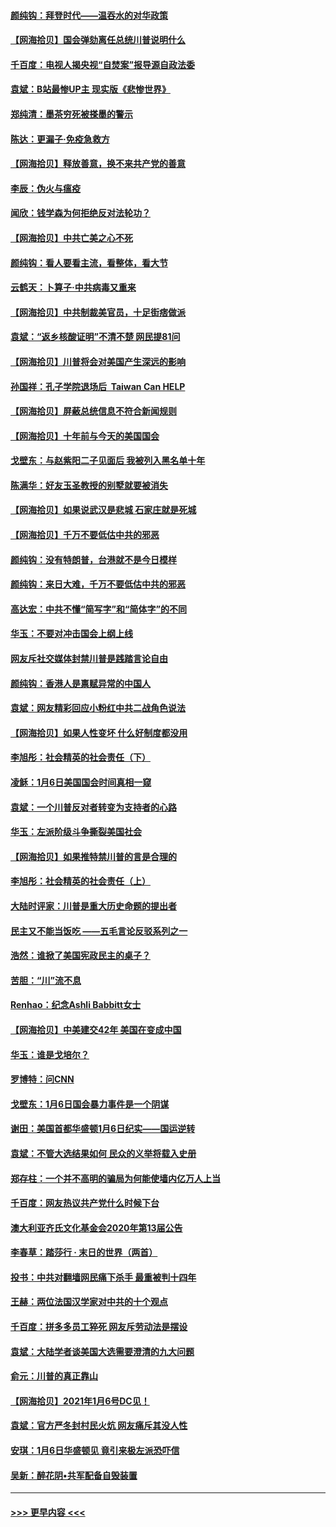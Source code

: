 #### [颜纯钩：拜登时代——温吞水的对华政策](../pages/nsc993/n12713245.md?t=01271102) 
#### [【网海拾贝】国会弹劾离任总统川普说明什么](../pages/nsc993/n12712816.md?t=01271102) 
#### [千百度：电视人揭央视“自焚案”报导源自政法委](../pages/nsc993/n12709760.md?t=01271102) 
#### [袁斌：B站最惨UP主 现实版《悲惨世界》](../pages/nsc993/n12709686.md?t=01271102) 
#### [郑纯清：墨茶穷死被搽墨的警示](../pages/nsc993/n12709262.md?t=01271102) 
#### [陈达：更漏子·免疫急救方](../pages/nsc993/n12709244.md?t=01271102) 
#### [【网海拾贝】释放善意，换不来共产党的善意](../pages/nsc993/n12708361.md?t=01271102) 
#### [李辰：伪火与瘟疫](../pages/nsc993/n12707981.md?t=01271102) 
#### [闻欣：钱学森为何拒绝反对法轮功？](../pages/nsc993/n12707407.md?t=01271102) 
#### [【网海拾贝】中共亡美之心不死](../pages/nsc993/n12707621.md?t=01271102) 
#### [颜纯钩：看人要看主流，看整体，看大节](../pages/nsc993/n12707536.md?t=01271102) 
#### [云鹤天：卜算子‧中共病毒又重来](../pages/nsc993/n12707408.md?t=01271102) 
#### [【网海拾贝】中共制裁美官员，十足街痞做派](../pages/nsc993/n12705115.md?t=01271102) 
#### [袁斌：“返乡核酸证明”不清不楚 网民提81问](../pages/nsc993/n12704982.md?t=01271102) 
#### [【网海拾贝】川普将会对美国产生深远的影响](../pages/nsc993/n12703045.md?t=01271102) 
#### [孙国祥：孔子学院退场后  Taiwan Can HELP](../pages/nsc993/n12702430.md?t=01271102) 
#### [【网海拾贝】屏蔽总统信息不符合新闻规则](../pages/nsc993/n12699998.md?t=01271102) 
#### [【网海拾贝】十年前与今天的美国国会](../pages/nsc993/n12696993.md?t=01271102) 
#### [戈壁东：与赵紫阳二子见面后 我被列入黑名单十年](../pages/nsc993/n12696215.md?t=01271102) 
#### [陈满华：好友玉圣教授的别墅就要被消失](../pages/nsc993/n12695411.md?t=01271102) 
#### [【网海拾贝】如果说武汉是悲城 石家庄就是死城](../pages/nsc993/n12694589.md?t=01271102) 
#### [【网海拾贝】千万不要低估中共的邪恶](../pages/nsc993/n12692771.md?t=01271102) 
#### [颜纯钩：没有特朗普，台港就不是今日模样](../pages/nsc993/n12692678.md?t=01271102) 
#### [颜纯钩：来日大难，千万不要低估中共的邪恶](../pages/nsc993/n12692080.md?t=01271102) 
#### [高达宏：中共不懂“简写字”和“简体字”的不同](../pages/nsc993/n12692068.md?t=01271102) 
#### [华玉：不要对冲击国会上纲上线](../pages/nsc993/n12689948.md?t=01271102) 
#### [网友斥社交媒体封禁川普是践踏言论自由](../pages/nsc993/n12687482.md?t=01271102) 
#### [颜纯钩：香港人是禀赋异常的中国人](../pages/nsc993/n12685142.md?t=01271102) 
#### [袁斌：网友精彩回应小粉红中共二战角色说法](../pages/nsc993/n12684994.md?t=01271102) 
#### [【网海拾贝】如果人性变坏 什么好制度都没用](../pages/nsc993/n12683000.md?t=01271102) 
#### [李旭彤：社会精英的社会责任（下）](../pages/nsc993/n12680604.md?t=01271102) 
#### [凌稣：1月6日美国国会时间真相一窥](../pages/nsc993/n12682780.md?t=01271102) 
#### [袁斌：一个川普反对者转变为支持者的心路](../pages/nsc993/n12682700.md?t=01271102) 
#### [华玉：左派阶级斗争撕裂美国社会](../pages/nsc993/n12681226.md?t=01271102) 
#### [【网海拾贝】如果推特禁川普的言是合理的](../pages/nsc993/n12681232.md?t=01271102) 
#### [李旭彤：社会精英的社会责任（上）](../pages/nsc993/n12680501.md?t=01271102) 
#### [大陆时评家：川普是重大历史命题的提出者](../pages/nsc993/n12679904.md?t=01271102) 
#### [民主又不能当饭吃 ——五毛言论反驳系列之一](../pages/nsc993/n12679877.md?t=01271102) 
#### [浩然：谁掀了美国宪政民主的桌子？](../pages/nsc993/n12679850.md?t=01271102) 
#### [苦胆：“川”流不息](../pages/nsc993/n12678388.md?t=01271102) 
#### [Renhao：纪念Ashli Babbitt女士](../pages/nsc993/n12678359.md?t=01271102) 
#### [【网海拾贝】中美建交42年 美国在变成中国](../pages/nsc993/n12678324.md?t=01271102) 
#### [华玉：谁是戈培尔？](../pages/nsc993/n12677515.md?t=01271102) 
#### [罗博特：问CNN](../pages/nsc993/n12677172.md?t=01271102) 
#### [戈壁东：1月6日国会暴力事件是一个阴谋](../pages/nsc993/n12674639.md?t=01271102) 
#### [谢田：美国首都华盛顿1月6日纪实——国运逆转](../pages/nsc993/n12673190.md?t=01271102) 
#### [袁斌：不管大选结果如何 民众的义举将载入史册](../pages/nsc993/n12672787.md?t=01271102) 
#### [郑存柱：一个并不高明的骗局为何能使墙内亿万人上当](../pages/nsc993/n12671449.md?t=01271102) 
#### [千百度：网友热议共产党什么时候下台](../pages/nsc993/n12670442.md?t=01271102) 
#### [澳大利亚齐氏文化基金会2020年第13届公告](../pages/nsc993/n12670273.md?t=01271102) 
#### [李春草：踏莎行 · 末日的世界（两首）](../pages/nsc993/n12670253.md?t=01271102) 
#### [投书：中共对翻墙网民痛下杀手 最重被判十四年](../pages/nsc993/n12670190.md?t=01271102) 
#### [王赫：两位法国汉学家对中共的十个观点](../pages/nsc993/n12669593.md?t=01271102) 
#### [千百度：拼多多员工猝死 网友斥劳动法是摆设](../pages/nsc993/n12668081.md?t=01271102) 
#### [袁斌：大陆学者谈美国大选需要澄清的九大问题](../pages/nsc993/n12668023.md?t=01271102) 
#### [俞元：川普的真正靠山](../pages/nsc993/n12668000.md?t=01271102) 
#### [【网海拾贝】2021年1月6号DC见！](../pages/nsc993/n12664957.md?t=01271102) 
#### [袁斌：官方严冬封村民火炕 网友痛斥其没人性](../pages/nsc993/n12664882.md?t=01271102) 
#### [安琪：1月6日华盛顿见 竟引来极左派恐吓信](../pages/nsc993/n12664831.md?t=01271102) 
#### [吴新：醉花阴•共军配备自毁装置](../pages/nsc993/n12664766.md?t=01271102) 

----
#### [ >>> 更早内容 <<< ](../indexes/nsc993-earlier.md)
